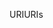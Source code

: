 <span data-ttu-id="fdcd9-101">URI</span><span class="sxs-lookup"><span data-stu-id="fdcd9-101">URIs</span></span>